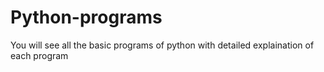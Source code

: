 # Python-programs
You will see all the basic programs of python with detailed explaination of each program
